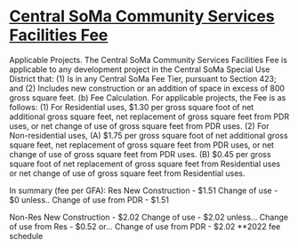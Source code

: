 # [Central SoMa Community Services Facilities Fee](http://library.amlegal.com/nxt/gateway.dll/California/planning/article4developmentimpactfeesandprojectr?f=templates$fn=default.htm$3.0$vid=amlegal:sanfrancisco_ca$anc=JD_432)

Applicable Projects. The Central SoMa Community Services Facilities Fee is applicable to any development project in the Central SoMa Special Use District that:
      (1)   Is in any Central SoMa Fee Tier, pursuant to Section 423; and
      (2)   Includes new construction or an addition of space in excess of 800 gross square feet.
   (b)   Fee Calculation. For applicable projects, the Fee is as follows:
      (1)   For Residential uses, $1.30 per gross square foot of net additional gross square feet, net replacement of gross square feet from PDR uses, or net change of use of gross square feet from PDR uses.
      (2)   For Non-residential uses,
         (A)   $1.75 per gross square foot of net additional gross square feet, net replacement of gross square feet from PDR uses, or net change of use of gross square feet from PDR uses.
         (B)   $0.45 per gross square foot of net replacement of gross square feet from Residential uses or net change of use of gross square feet from Residential uses.


In summary (fee per GFA):
Res
  New Construction - $1.51
  Change of use - $0 unless..
  Change of use from PDR - $1.51

Non-Res
  New Construction - $2.02
  Change of use - $2.02 unless...
  Change of use from Res - $0.52 or...
  Change of use from PDR - $2.02
**2022 fee schedule
